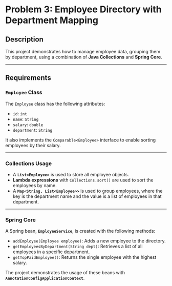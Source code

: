 # Problem 3: Employee Directory with Department Mapping

## Description

This project demonstrates how to manage employee data, grouping them by department, using a combination of **Java Collections** and **Spring Core**.

---

## Requirements

### `Employee` Class

The `Employee` class has the following attributes:

- `id`: `int`
- `name`: `String`
- `salary`: `double`
- `department`: `String`

It also implements the `Comparable<Employee>` interface to enable sorting employees by their salary.

---

### Collections Usage

- A **`List<Employee>`** is used to store all employee objects.
- **Lambda expressions** with `Collections.sort()` are used to sort the employees by name.
- A **`Map<String, List<Employee>>`** is used to group employees, where the key is the department name and the value is a list of employees in that department.

---

### Spring Core

A Spring bean, **`EmployeeService`**, is created with the following methods:

- `addEmployee(Employee employee)`: Adds a new employee to the directory.
- `getEmployeesByDepartment(String dept)`: Retrieves a list of all employees in a specific department.
- `getTopPaidEmployee()`: Returns the single employee with the highest salary.

The project demonstrates the usage of these beans with **`AnnotationConfigApplicationContext`**.
